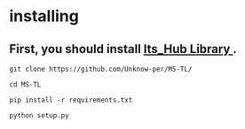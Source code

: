# installing

## First, you should install <a href="https://github.com/Unknow-per/Its_Hub-Library/"> Its_Hub Library </a>.

```
git clone https://github.com/Unknow-per/MS-TL/

cd MS-TL

pip install -r requirements.txt

python setup.py
```